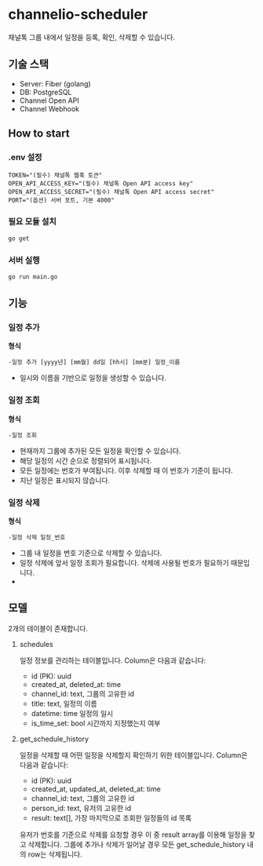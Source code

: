 # channelio-scheduler

채널톡 그룹 내에서 일정을 등록, 확인, 삭제할 수 있습니다.

## 기술 스택

- Server: Fiber (golang)
- DB: PostgreSQL
- Channel Open API
- Channel Webhook

## How to start

### .env 설정

```
TOKEN="(필수) 채널톡 웹훅 토큰"
OPEN_API_ACCESS_KEY="(필수) 채널톡 Open API access key"
OPEN_API_ACCESS_SECRET="(필수) 채널톡 Open API access secret"
PORT="(옵션) 서버 포트, 기본 4000"
```

### 필요 모듈 설치

```bash
go get
```

### 서버 실행

```bash
go run main.go
```

## 기능

### 일정 추가

**형식**

```
-일정 추가 [yyyy년] [mm월] dd일 [hh시] [mm분] 일정_이름
```

- 일시와 이름을 기반으로 일정을 생성할 수 있습니다.

### 일정 조회

**형식**

```
-일정 조회
```

- 현재까지 그룹에 추가된 모든 일정을 확인할 수 있습니다.
- 해당 일정의 시간 순으로 정렬되어 표시됩니다.
- 모든 일정에는 번호가 부여됩니다. 이후 삭제할 때 이 번호가 기준이 됩니다.
- 지난 일정은 표시되지 않습니다.

### 일정 삭제

**형식**

```
-일정 삭제 일정_번호
```

- 그룹 내 일정을 번호 기준으로 삭제할 수 있습니다.
- 일정 삭제에 앞서 일정 조회가 필요합니다. 삭제에 사용될 번호가 필요하기 때문입니다.
-

## 모델

2개의 테이블이 존재합니다.

1. schedules

   일정 정보를 관리하는 테이블입니다. Column은 다음과 같습니다:

   - id (PK): uuid
   - created_at, deleted_at: time
   - channel_id: text, 그룹의 고유한 id
   - title: text, 일정의 이름
   - datetime: time 일정의 일시
   - is_time_set: bool 시간까지 지정했는지 여부

2. get_schedule_history

   일정을 삭제할 때 어떤 일정을 삭제할지 확인하기 위한 테이블입니다. Column은 다음과 같습니다:

   - id (PK): uuid
   - created_at, updated_at, deleted_at: time
   - channel_id: text, 그룹의 고유한 id
   - person_id: text, 유저의 고유한 id
   - result: text[], 가장 마지막으로 조회한 일정들의 id 목록

   유저가 번호를 기준으로 삭제를 요청할 경우 이 중 result array를 이용해 일정을 찾고 삭제합니다. 그룹에 추가나 삭제가 일어날 경우 모든 get_schedule_history 내의 row는 삭제됩니다.
